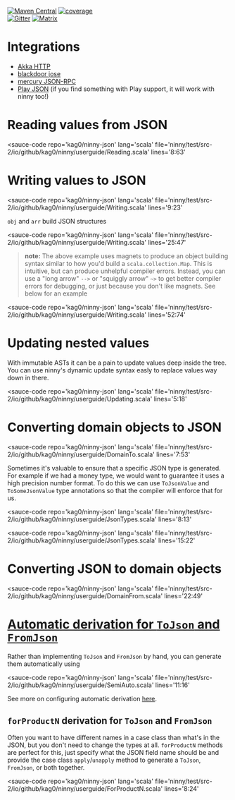 
[![Maven Central](https://img.shields.io/maven-central/v/tk.nrktkt/ninny_2.13?style=for-the-badge&logo=apache-maven)](https://mvnrepository.com/artifact/tk.nrktkt/ninny)
[![coverage](https://img.shields.io/badge/test%20coverage-%3E%2090%25-brightgreen?style=for-the-badge)](https://kag0.github.io/ninny-json/coverage)  
[![Gitter](https://img.shields.io/gitter/room/kag0/ninny-json?style=for-the-badge&logo=gitter)](https://gitter.im/kag0/ninny-json?utm_source=share-link&utm_medium=link&utm_campaign=share-link)
[![Matrix](https://img.shields.io/badge/chat-on%20matrix-%230dbd8b?style=for-the-badge&logo=matrix)](https://matrix.to/#/#kag0_ninny-json:gitter.im?via=gitter.im&via=matrix.org)


# Integrations

* [Akka HTTP](https://github.com/hseeberger/akka-http-json)
* [blackdoor jose](https://blackdoor.github.io/jose/)
* [mercury JSON-RPC](https://github.com/lightform-oss/mercury/tree/master/ninny)
* [Play JSON](play-compat) (if you find something with Play support, it will work with ninny too!)

<script type='module' src="https://cdn.jsdelivr.net/gh/kag0/sauce@11.1.0/sauce.js">
  <h1>If you're reading this, you should go to the userguide website at https://kag0.github.io/ninny-json/USERGUIDE </h1>
</script>

# Reading values from JSON

<sauce-code 
    repo='kag0/ninny-json'
    lang='scala'
    file='ninny/test/src-2/io/github/kag0/ninny/userguide/Reading.scala'
    lines='8:63'
></sauce-code>

# Writing values to JSON
<sauce-code 
    repo='kag0/ninny-json'
    lang='scala'
    file='ninny/test/src-2/io/github/kag0/ninny/userguide/Writing.scala'
    lines='9:23'
></sauce-code>

`obj` and `arr` build JSON structures

<sauce-code 
    repo='kag0/ninny-json'
    lang='scala'
    file='ninny/test/src-2/io/github/kag0/ninny/userguide/Writing.scala'
    lines='25:47'
></sauce-code>

> **note:** The above example uses magnets to produce an object building syntax similar to how you'd build a `scala.collection.Map`. This is intuitive, but can produce unhelpful compiler errors. Instead, you can use a "long arrow" `-->` or "squiggly arrow" `~>` to get better compiler errors for debugging, or just because you don't like magnets. 
> See below for an example

<sauce-code 
    repo='kag0/ninny-json'
    lang='scala'
    file='ninny/test/src-2/io/github/kag0/ninny/userguide/Writing.scala'
    lines='52:74'
></sauce-code>

# Updating nested values

With immutable ASTs it can be a pain to update values deep inside the tree.  
You can use ninny's dynamic update syntax easly to replace values way down in there.

<sauce-code 
    repo='kag0/ninny-json'
    lang='scala'
    file='ninny/test/src-2/io/github/kag0/ninny/userguide/Updating.scala'
    lines='5:18'
></sauce-code>

# Converting domain objects to JSON

<sauce-code 
    repo='kag0/ninny-json'
    lang='scala'
    file='ninny/test/src-2/io/github/kag0/ninny/userguide/DomainTo.scala'
    lines='7:53'
></sauce-code>

Sometimes it's valuable to ensure that a specific JSON type is generated.
For example if we had a money type, we would want to guarantee it uses a high
precision number format. 
To do this we can use `ToJsonValue` and `ToSomeJsonValue` type annotations so that the compiler will enforce that for us.

<sauce-code 
    repo='kag0/ninny-json'
    lang='scala'
    file='ninny/test/src-2/io/github/kag0/ninny/userguide/JsonTypes.scala'
    lines='8:13'
></sauce-code>
<sauce-code 
    repo='kag0/ninny-json'
    lang='scala'
    file='ninny/test/src-2/io/github/kag0/ninny/userguide/JsonTypes.scala'
    lines='15:22'
></sauce-code>

# Converting JSON to domain objects

<sauce-code 
    repo='kag0/ninny-json'
    lang='scala'
    file='ninny/test/src-2/io/github/kag0/ninny/userguide/DomainFrom.scala'
    lines='22:49'
></sauce-code>

# [Automatic derivation for `ToJson` and `FromJson`](AUTOCONFIG.md)

Rather than implementing `ToJson` and `FromJson` by hand, you can generate them 
automatically using

<sauce-code 
    repo='kag0/ninny-json'
    lang='scala'
    file='ninny/test/src-2/io/github/kag0/ninny/userguide/SemiAuto.scala'
    lines='11:16'
></sauce-code>

See more on configuring automatic derivation [here](AUTOCONFIG.md).

## `forProductN` derivation for `ToJson` and `FromJson`

Often you want to have different names in a case class than what's in the JSON, but you don't need to change the types at all. `forProductN` methods are perfect for this, just specify what the JSON field name should be and provide the case class `apply`/`unapply` method to generate a `ToJson`, `FromJson`, or both together.

<sauce-code 
    repo='kag0/ninny-json'
    lang='scala'
    file='ninny/test/src-2/io/github/kag0/ninny/userguide/ForProductN.scala'
    lines='8:24'
></sauce-code>
